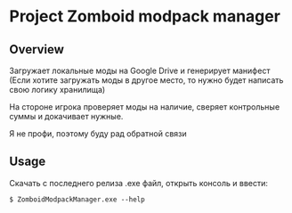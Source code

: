# Project Zomboid modpack manager

## Overview
Загружает локальные моды на Google Drive и генерирует манифест (Если хотите загружать моды в другое место, то нужно будет написать свою логику хранилища) 

На стороне игрока проверяет моды на наличие, сверяет контрольные суммы и докачивает нужные.

Я не профи, поэтому буду рад обратной связи

## Usage
Скачать с последнего релиза .exe файл, открыть консоль и ввести:
```
$ ZomboidModpackManager.exe --help
```
